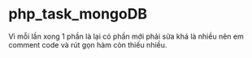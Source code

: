 # php_task_mongoDB
Vì mỗi lần xong 1 phần là lại có phần mới phải sửa khá là nhiều nên em comment code và rút gọn hàm còn thiếu nhiều.
